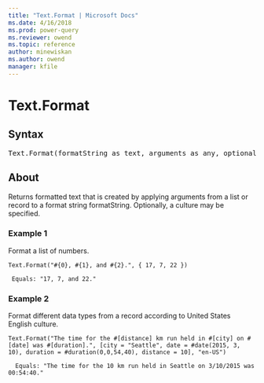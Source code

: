 ```yaml
---
title: "Text.Format | Microsoft Docs"
ms.date: 4/16/2018
ms.prod: power-query
ms.reviewer: owend
ms.topic: reference
author: minewiskan
ms.author: owend
manager: kfile
---
```

# Text.Format

## Syntax

<pre>
Text.Format(formatString as text, arguments as any, optional culture as nullable text) as text 
</pre> 
  
## About  
Returns formatted text that is created by applying arguments from a list or record to a format string formatString. Optionally, a culture may be specified.  
  
### Example 1  
Format a list of numbers.  

```powerquery-m 
Text.Format("#{0}, #{1}, and #{2}.", { 17, 7, 22 })  
```
  
` 
Equals: "17, 7, and 22."  
`  
  
### Example 2  
Format different data types from a record according to United States English culture.  
  
```powerquery-m
Text.Format("The time for the #[distance] km run held in #[city] on #[date] was #[duration].", [city = "Seattle", date = #date(2015, 3, 10), duration = #duration(0,0,54,40), distance = 10], "en-US")  
```  
  
`  
Equals: "The time for the 10 km run held in Seattle on 3/10/2015 was 00:54:40."  
`  
